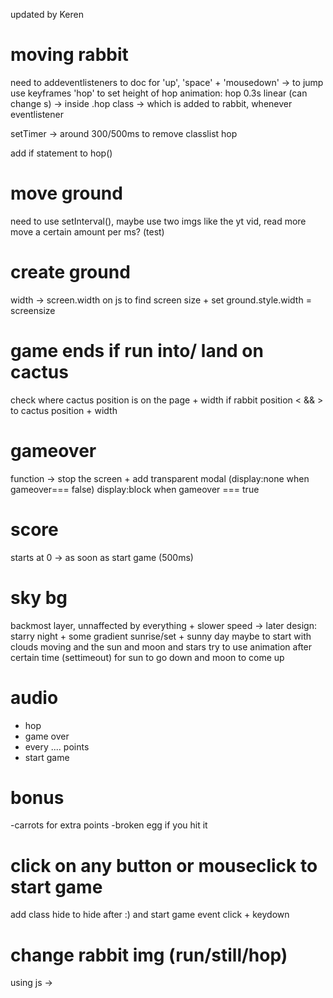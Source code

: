 updated by Keren

# moving rabbit
need to addeventlisteners to doc for 'up', 'space' + 'mousedown' -> to jump
use keyframes 'hop' to set height of hop
animation: hop 0.3s linear (can change s) -> inside .hop class -> which is added to rabbit, whenever
eventlistener

setTimer -> around 300/500ms to remove classlist hop

add if statement to hop() 



# move ground
need to use setInterval(), maybe use two imgs like the yt vid, read more
move a certain amount per ms? (test)

# create ground
width -> screen.width on js to find screen size + set
ground.style.width = screensize  


# game ends if run into/ land on cactus
check where cactus position is on the page + width
if rabbit position <  && > to cactus position + width

# gameover 
function -> stop the screen + add transparent modal (display:none when gameover=== false)
display:block when gameover === true

# score
starts at 0 -> as soon as start game (500ms)


# sky bg
backmost layer, unnaffected by everything + slower speed 
-> later design: starry night + some gradient sunrise/set + sunny day
maybe to start with clouds moving and the sun and moon and stars
try to use animation after certain time (settimeout) for sun to go down and moon to come up 

# audio
- hop
- game over
- every .... points 
- start game


# bonus
-carrots for extra points
-broken egg if you hit it

# click on any button or mouseclick to start game
add class hide to hide after :)
and start game
event click + keydown

# change rabbit img (run/still/hop)
using js -> 
